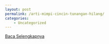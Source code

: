 ```yaml
---
layout: post
permalink: /arti-mimpi-cincin-tunangan-hilang/
categories:
    - Uncategorized
---
```


[Baca Selengkapnya](/02)
